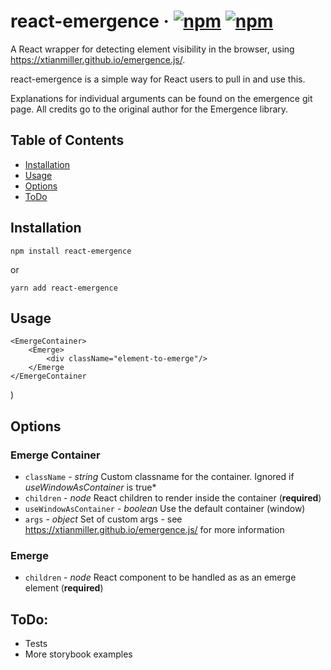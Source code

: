 # react-emergence  &middot; [![npm](https://img.shields.io/npm/v/react-emergence.svg?style=flat-square)](https://www.npmjs.com/package/react-emergence)   [![npm](https://img.shields.io/npm/dt/react-emergence.svg?style=flat-square)]()

A React wrapper for detecting element visibility in the browser, using https://xtianmiller.github.io/emergence.js/.

react-emergence is a simple way for React users to pull in and use this.

Explanations for individual arguments can be found on the emergence git page. All credits go to the original author for the Emergence library.

## Table of Contents

- [Installation](#installation)
- [Usage](#usage)
- [Options](#options)
- [ToDo](#todo)

## Installation

`npm install react-emergence`

or

`yarn add react-emergence`

## Usage

    <EmergeContainer>
        <Emerge>
            <div className="element-to-emerge"/>
        </Emerge
    </EmergeContainer

  )

## Options
### Emerge Container
* `className` - *string* Custom classname for the container. Ignored if *useWindowAsContainer* is true*
* `children` - *node* React children to render inside the container (**required**)
* `useWindowAsContainer` - *boolean* Use the default container (window)
* `args` - *object* Set of custom args - see https://xtianmiller.github.io/emergence.js/ for more information

### Emerge
* `children` - *node* React component to be handled as as an emerge element (**required**)

## ToDo:

- Tests
- More storybook examples